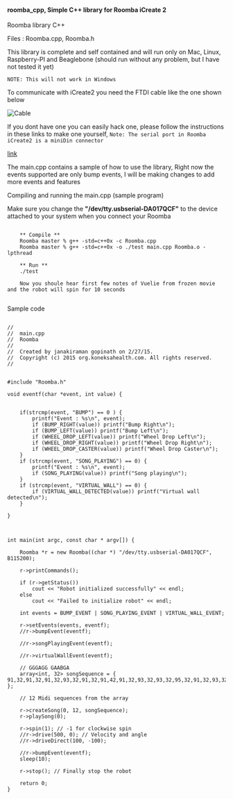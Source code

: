 #### roomba_cpp, Simple C++ library for Roomba iCreate 2 

Roomba library C++

Files : Roomba.cpp, Roomba.h 

This library is complete and self contained and will run only on Mac, Linux, Raspberry-PI and Beaglebone (should run without any problem, but I have not tested it yet) 

````NOTE: This will not work in Windows```` 

To communicate with iCreate2 you need the FTDI cable like the one shown below 

![Cable](./images/iCreateCable.png)


If you dont have one you can easily hack one, please follow the instructions in these links to make one yourself, ````Note: The serial port in Roomba iCreate2 is a miniDin connector````

[link](http://www.irobot.com/filelibrary/pdfs/hrd/create/Create%20Open%20Interface_v2.pdf)



The main.cpp contains a sample of how to use the library, Right now the events supported are only bump events, I will be making changes to add more events and features

Compiling and running the main.cpp (sample program)

Make sure you change the **"/dev/tty.usbserial-DA017QCF"** to the device attached to your system when you connect your Roomba 


````

	** Compile **
	Roomba master % g++ -std=c++0x -c Roomba.cpp 
	Roomba master % g++ -std=c++0x -o ./test main.cpp Roomba.o -lpthread
	
	** Run **
	./test 
	
	Now you shoule hear first few notes of Vuelie from frozen movie and the robot will spin for 10 seconds 
	
````


Sample code 

````
	
//
//  main.cpp
//  Roomba
//
//  Created by janakiraman gopinath on 2/27/15.
//  Copyright (c) 2015 org.koneksahealth.com. All rights reserved.
//


#include "Roomba.h"

void eventf(char *event, int value) {
    
  
    if(strcmp(event, "BUMP") == 0 ) {
        printf("Event : %s\n", event);
        if (BUMP_RIGHT(value)) printf("Bump Right\n");
        if (BUMP_LEFT(value)) printf("Bump Left\n");
        if (WHEEL_DROP_LEFT(value)) printf("Wheel Drop Left\n");
        if (WHEEL_DROP_RIGHT(value)) printf("Wheel Drop Right\n");
        if (WHEEL_DROP_CASTER(value)) printf("Wheel Drop Caster\n");
    }
    if (strcmp(event, "SONG_PLAYING") == 0) {
        printf("Event : %s\n", event);
        if (SONG_PLAYING(value)) printf("Song playing\n");
    }
    if (strcmp(event, "VIRTUAL_WALL") == 0) {
        if (VIRTUAL_WALL_DETECTED(value)) printf("Virtual wall detected\n");
    }

}



int main(int argc, const char * argv[]) {
    
    Roomba *r = new Roomba((char *) "/dev/tty.usbserial-DA017QCF", B115200);
    
    r->printCommands();
    
    if (r->getStatus())
        cout << "Robot initialized successfully" << endl;
    else
        cout << "Failed to initialize robot" << endl;
    
    int events = BUMP_EVENT | SONG_PLAYING_EVENT | VIRTUAL_WALL_EVENT;
    
    r->setEvents(events, eventf);
    //r->bumpEvent(eventf);

    //r->songPlayingEvent(eventf);
 
    //r->virtualWallEvent(eventf);
    
    // GGGAGG GAABGA
    array<int, 32> songSequence = { 91,32,91,32,91,32,93,32,91,32,91,42,91,32,93,32,93,32,95,32,91,32,93,32 };
   
    // 12 Midi sequences from the array  
    
    r->createSong(0, 12, songSequence);
    r->playSong(0);
    
    r->spin(1); // -1 for clockwise spin
    //r->drive(500, 0); // Velocity and angle
    //r->driveDirect(100, -100);
    
    //r->bumpEvent(eventf);
    sleep(10);

    r->stop(); // Finally stop the robot
    
    return 0;
}

````
